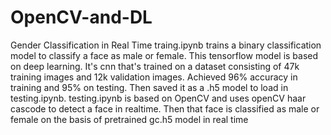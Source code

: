 # OpenCV-and-DL
Gender Classification in Real Time
traing.ipynb trains a binary classification model to classify a face as male or female.
This tensorflow model is based on deep learning.
It's cnn that's trained on a dataset consisting of 47k training images and 12k validation images.
Achieved 96% accuracy in training and 95% on testing.
Then saved it as a .h5 model to load in testing.ipynb.
testing.ipynb is based on OpenCV and uses openCV haar cascode to detect a face in realtime.
Then that face is classified as male or female on the basis of pretrained gc.h5 model in real time
